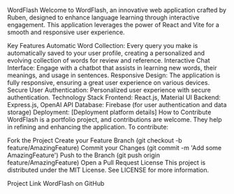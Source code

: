 WordFlash
Welcome to WordFlash, an innovative web application crafted by Ruben, designed to enhance language learning through interactive engagement. This application leverages the power of React and Vite for a smooth and responsive user experience.

Key Features
Automatic Word Collection: Every query you make is automatically saved to your user profile, creating a personalized and evolving collection of words for review and reference.
Interactive Chat Interface: Engage with a chatbot that assists in learning new words, their meanings, and usage in sentences.
Responsive Design: The application is fully responsive, ensuring a great user experience on various devices.
Secure User Authentication: Personalized user experience with secure authentication.
Technology Stack
Frontend: React.js, Material UI
Backend: Express.js, OpenAI API
Database: Firebase (for user authentication and data storage)
Deployment: [Deployment platform details]
How to Contribute
WordFlash is a portfolio project, and contributions are welcome. They help in refining and enhancing the application. To contribute:

Fork the Project
Create your Feature Branch (git checkout -b feature/AmazingFeature)
Commit your Changes (git commit -m 'Add some AmazingFeature')
Push to the Branch (git push origin feature/AmazingFeature)
Open a Pull Request
License
This project is distributed under the MIT License. See LICENSE for more information.

Project Link
WordFlash on GitHub
